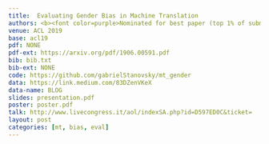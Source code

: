 ```yaml
---
title:  Evaluating Gender Bias in Machine Translation
authors: <b><font color=purple>Nominated for best paper (top 1% of submissions)</font></b><br /><b>Gabriel Stanovsky</b>, Noah Smith, Luke Zettlemoyer
venue: ACL 2019
base: acl19
pdf: NONE
pdf-ext: https://arxiv.org/pdf/1906.00591.pdf
bib: bib.txt
bib-ext: NONE
code: https://github.com/gabrielStanovsky/mt_gender
data: https://link.medium.com/83DZenVKeX
data-name: BLOG
slides: presentation.pdf
poster: poster.pdf
talk: http://www.livecongress.it/aol/indexSA.php?id=D597ED0C&ticket=
layout: post
categories: [mt, bias, eval]
---
```

